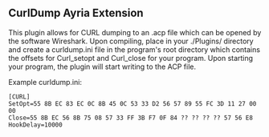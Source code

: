 CurlDump Ayria Extension
---

This plugin allows for CURL dumping to an .acp file which can be opened by the software Wireshark. Upon compiling, place in your ./Plugins/ directory and create a curldump.ini file in the program's root directory which contains the offsets for Curl_setopt and Curl_close for your program. Upon starting your program, the plugin will start writing to the ACP file.

Example curldump.ini:
```
[CURL]
SetOpt=55 8B EC 83 EC 0C 8B 45 0C 53 33 D2 56 57 89 55 FC 3D 11 27 00 00
Close=55 8B EC 56 8B 75 08 57 33 FF 3B F7 0F 84 ?? ?? ?? ?? 57 56 E8
HookDelay=10000
```